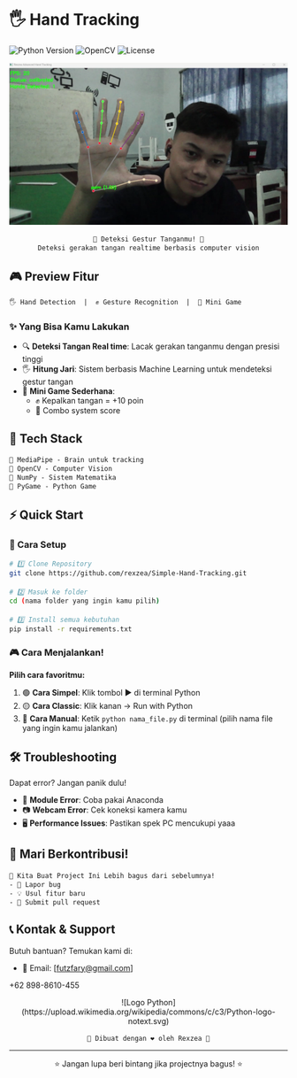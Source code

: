 # 🖐️ Hand Tracking

![Python Version](https://img.shields.io/badge/python-3.7%2B-blue.svg)
![OpenCV](https://img.shields.io/badge/OpenCV-4.5%2B-red.svg)
![License](https://img.shields.io/badge/license-MIT-green.svg)


![](assets/handtracking.png)



<div align="center">

```
🌟 Deteksi Gestur Tanganmu! 🌟
Deteksi gerakan tangan realtime berbasis computer vision
```

</div>

## 🎮 Preview Fitur

```
🖐️ Hand Detection  |  ✊ Gesture Recognition  |  🎯 Mini Game
```

### ✨ Yang Bisa Kamu Lakukan
- 🔍 **Deteksi Tangan Real time**: Lacak gerakan tanganmu dengan presisi tinggi
- 🖐️ **Hitung Jari**: Sistem berbasis Machine Learning untuk mendeteksi gestur tangan
- 🎯 **Mini Game Sederhana**: 
  - ✊ Kepalkan tangan = +10 poin
  - 🔄 Combo system score

## 🚀 Tech Stack

```
📌 MediaPipe - Brain untuk tracking
📌 OpenCV - Computer Vision 
📌 NumPy - Sistem Matematika 
📌 PyGame - Python Game
```

## ⚡ Quick Start

### 🔧 Cara Setup

```bash
# 1️⃣ Clone Repository
git clone https://github.com/rexzea/Simple-Hand-Tracking.git

# 2️⃣ Masuk ke folder
cd (nama folder yang ingin kamu pilih)

# 3️⃣ Install semua kebutuhan
pip install -r requirements.txt
```

### 🎮 Cara Menjalankan!

**Pilih cara favoritmu:**
1. 🟢 **Cara Simpel**: Klik tombol ▶️ di terminal Python
2. 🟡 **Cara Classic**: Klik kanan → Run with Python
3. 🔵 **Cara Manual**: Ketik `python nama_file.py` di terminal (pilih nama file yang ingin kamu jalankan)



## 🛠️ Troubleshooting

Dapat error? Jangan panik dulu!
- 🔧 **Module Error**: Coba pakai Anaconda
- 📷 **Webcam Error**: Cek koneksi kamera kamu
- 🖥️ **Performance Issues**: Pastikan spek PC mencukupi yaaa

## 🤝 Mari Berkontribusi!

```
🌟 Kita Buat Project Ini Lebih bagus dari sebelumnya!
- 🐛 Lapor bug
- 💡 Usul fitur baru
- 🔧 Submit pull request
```

## 📞 Kontak & Support

Butuh bantuan? Temukan kami di:
- 📧 Email: [futzfary@gmail.com]
  
+62 898-8610-455

<div align="center">
![Logo Python](https://upload.wikimedia.org/wikipedia/commons/c/c3/Python-logo-notext.svg)

```
🌟 Dibuat dengan ❤️ oleh Rexzea 🌟
```


</div>

---

<div align="center">
⭐ Jangan lupa beri bintang jika projectnya bagus! ⭐
</div>
